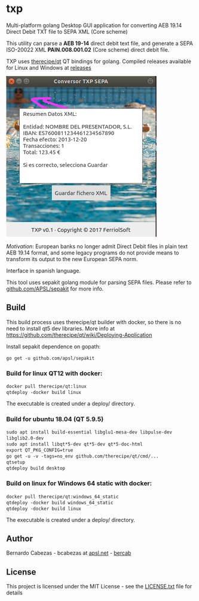 # txp 

Multi-platform golang Desktop GUI application for converting AEB 19.14 Direct Debit TXT file to SEPA XML (Core scheme)

This utility can parse a **AEB 19-14** direct debit text file, and generate a SEPA  ISO-20022 XML **PAIN.008.001.02** (Core scheme) direct debit file.

TXP uses [therecipe/qt](https://github.com/therecipe/qt) QT bindings for golang. Compiled releases available for Linux and Windows at [releases](releases)

![TXP APP](https://raw.githubusercontent.com/bercab/txp/master/screenshots/txp3.png)

*Motivation*: European banks no longer admit Direct Debit files in plain text AEB 19.14 format, and some legacy programs do not provide means to transform its output to the new European SEPA norm.

Interface in spanish language.

This tool uses sepakit golang module for parsing SEPA files. Please refer to [github.com/APSL/sepakit](https://github.com/APSL/sepakit) for more info.


## Build

This build process uses therecipe/qt builder with docker, so there is no need to install qt5 dev libraries.
More info at https://github.com/therecipe/qt/wiki/Deploying-Application

Install sepakit dependence on gopath:

```
go get -u github.com/apsl/sepakit
```

### Build for linux QT12 with docker:

```
docker pull therecipe/qt:linux
qtdeploy -docker build linux   
```
The executable is created under a deploy/ directory.

### Build for ubuntu 18.04 (QT 5.9.5)

```
sudo apt install build-essential libglu1-mesa-dev libpulse-dev libglib2.0-dev
sudo apt install libqt*5-dev qt*5-dev qt*5-doc-html
export QT_PKG_CONFIG=true
go get -u -v -tags=no_env github.com/therecipe/qt/cmd/...
qtsetup
qtdeploy build desktop
```

### Build on linux for Windows 64 static with docker:

```
docker pull therecipe/qt:windows_64_static
qtdeploy -docker build windows_64_static
qtdeploy -docker build linux   

```
The executable is created under a deploy/ directory.

## Author

Bernardo Cabezas - bcabezas at [apsl.net](https://www.apsl.net) - [bercab](https://github.com/bercab)

## License

This project is licensed under the MIT License - see the [LICENSE.txt](LICENSE.txt) file for details
